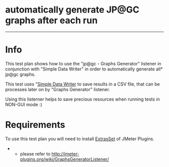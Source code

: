 # automatically generate JP@GC graphs after each run
--------------------------------------------------------------

# Info
This test plan shows how to use the "jp@gc - Graphs Generator" listener in conjunction with "Simple Data Writer"
in order to automatically generate all* jp@gc graphs.

This test uses "[Simple Data Writer](http://jmeter.apache.org/usermanual/component_reference.html#Simple_Data_Writer) to save results in a CSV file,
 that can be processes later on by "Graphs Generator" listener.

Using this listerner helps to save precious resources when running tests in NON-GUI mode :)


# Requirements
To use this test plan you will need to install [ExtrasSet](http://jmeter-plugins.org/wiki/ExtrasSet/) of JMeter Plugins.

* - please refer to http://jmeter-plugins.org/wiki/GraphsGeneratorListener/

